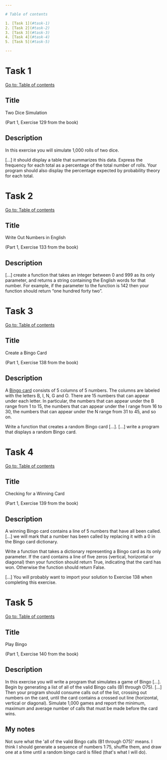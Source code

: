 ```yaml
---

# Table of contents

1. [Task 1](#task-1)
2. [Task 2](#task-2)
3. [Task 3](#task-3)
4. [Task 4](#task-4)
5. [Task 5](#task-5)

---
```


# Task 1

[Go to: Table of contents](#table-of-contents)

## Title

Two Dice Simulation

(Part 1, Exercise 129 from the book)

## Description

In this exercise you will simulate 1,000 rolls of two dice.

[...] it should display a table that summarizes this data. Express the frequency for each total as a percentage of the total number of rolls. Your program should also display the percentage expected by probability theory for each total.

# Task 2

[Go to: Table of contents](#table-of-contents)

## Title

Write Out Numbers in English

(Part 1, Exercise 133 from the book)

## Description

[...] create a function that takes an integer between 0 and 999 as its only parameter, and returns a string containing the English words for that number. For example, if the parameter to the function is 142 then your function should return “one hundred forty two”.

# Task 3

[Go to: Table of contents](#table-of-contents)

## Title

Create a Bingo Card

(Part 1, Exercise 138 from the book)

## Description

A [Bingo card](<https://en.wikipedia.org/wiki/Bingo_(American_version)#Bingo_cards>) consists of 5 columns of 5 numbers. The columns are labeled with the letters B, I, N, G and O. There are 15 numbers that can appear under each letter. In particular, the numbers that can appear under the B range from 1 to 15, the numbers that can appear under the I range from 16 to 30, the numbers that can appear under the N range from 31 to 45, and so on.

Write a function that creates a random Bingo card [...]. [...] write a program that displays a random Bingo card.

# Task 4

[Go to: Table of contents](#table-of-contents)

## Title

Checking for a Winning Card

(Part 1, Exercise 139 from the book)

## Description

A winning Bingo card contains a line of 5 numbers that have all been called. [...] we will mark that a number has been called by replacing it with a 0 in the Bingo card dictionary.

Write a function that takes a dictionary representing a Bingo card as its only parameter. If the card contains a line of five zeros (vertical, horizontal or diagonal) then your function should return True, indicating that the card has won. Otherwise the function should return False.

[...] You will probably want to import your solution to Exercise 138 when completing this exercise.


# Task 5

[Go to: Table of contents](#table-of-contents)

## Title

Play Bingo

(Part 1, Exercise 140 from the book)

## Description

In this exercise you will write a program that simulates a game of Bingo [...]. Begin by generating a list of all of the valid Bingo calls (B1 through O75). [...] Then your program should consume calls out of the list, crossing out numbers on the card, until the card contains a crossed out line (horizontal, vertical or diagonal). Simulate 1,000 games and report the minimum, maximum and average number of calls that must be made before the card wins.

## My notes

Not sure what the 'all of the valid Bingo calls (B1 through O75)' means. I think I should generate a sequence of numbers 1:75, shuffle them, and draw one at a time until a random bingo card is filled (that's what I will do).

